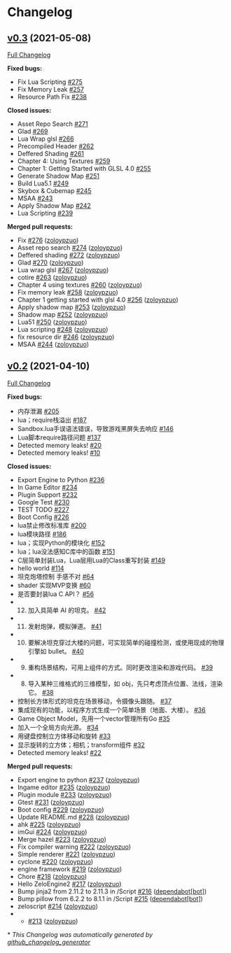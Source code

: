 # Changelog

## [v0.3](https://github.com/zoloypzuo/ZeloEngine/tree/v0.3) (2021-05-08)

[Full Changelog](https://github.com/zoloypzuo/ZeloEngine/compare/v0.2...v0.3)

**Fixed bugs:**

- Fix Lua Scripting [\#275](https://github.com/zoloypzuo/ZeloEngine/issues/275)
- Fix Memory Leak [\#257](https://github.com/zoloypzuo/ZeloEngine/issues/257)
- Resource Path Fix [\#238](https://github.com/zoloypzuo/ZeloEngine/issues/238)

**Closed issues:**

- Asset Repo Search [\#271](https://github.com/zoloypzuo/ZeloEngine/issues/271)
- Glad [\#269](https://github.com/zoloypzuo/ZeloEngine/issues/269)
- Lua Wrap glsl [\#266](https://github.com/zoloypzuo/ZeloEngine/issues/266)
- Precompiled Header [\#262](https://github.com/zoloypzuo/ZeloEngine/issues/262)
- Deffered Shading [\#261](https://github.com/zoloypzuo/ZeloEngine/issues/261)
- Chapter 4: Using Textures [\#259](https://github.com/zoloypzuo/ZeloEngine/issues/259)
- Chapter 1: Getting Started with GLSL 4.0 [\#255](https://github.com/zoloypzuo/ZeloEngine/issues/255)
- Generate Shadow Map [\#251](https://github.com/zoloypzuo/ZeloEngine/issues/251)
- Build Lua5.1 [\#249](https://github.com/zoloypzuo/ZeloEngine/issues/249)
- Skybox & Cubemap [\#245](https://github.com/zoloypzuo/ZeloEngine/issues/245)
- MSAA [\#243](https://github.com/zoloypzuo/ZeloEngine/issues/243)
- Apply Shadow Map [\#242](https://github.com/zoloypzuo/ZeloEngine/issues/242)
- Lua Scripting [\#239](https://github.com/zoloypzuo/ZeloEngine/issues/239)

**Merged pull requests:**

- Fix [\#276](https://github.com/zoloypzuo/ZeloEngine/pull/276) ([zoloypzuo](https://github.com/zoloypzuo))
- Asset repo search [\#274](https://github.com/zoloypzuo/ZeloEngine/pull/274) ([zoloypzuo](https://github.com/zoloypzuo))
- Deffered shading [\#272](https://github.com/zoloypzuo/ZeloEngine/pull/272) ([zoloypzuo](https://github.com/zoloypzuo))
- Glad [\#270](https://github.com/zoloypzuo/ZeloEngine/pull/270) ([zoloypzuo](https://github.com/zoloypzuo))
- Lua wrap glsl [\#267](https://github.com/zoloypzuo/ZeloEngine/pull/267) ([zoloypzuo](https://github.com/zoloypzuo))
- cotire [\#263](https://github.com/zoloypzuo/ZeloEngine/pull/263) ([zoloypzuo](https://github.com/zoloypzuo))
- Chapter 4 using textures [\#260](https://github.com/zoloypzuo/ZeloEngine/pull/260) ([zoloypzuo](https://github.com/zoloypzuo))
- Fix memory leak [\#258](https://github.com/zoloypzuo/ZeloEngine/pull/258) ([zoloypzuo](https://github.com/zoloypzuo))
- Chapter 1 getting started with glsl 4.0  [\#256](https://github.com/zoloypzuo/ZeloEngine/pull/256) ([zoloypzuo](https://github.com/zoloypzuo))
- Apply shadow map [\#253](https://github.com/zoloypzuo/ZeloEngine/pull/253) ([zoloypzuo](https://github.com/zoloypzuo))
- Shadow map [\#252](https://github.com/zoloypzuo/ZeloEngine/pull/252) ([zoloypzuo](https://github.com/zoloypzuo))
- Lua51 [\#250](https://github.com/zoloypzuo/ZeloEngine/pull/250) ([zoloypzuo](https://github.com/zoloypzuo))
- Lua scripting [\#248](https://github.com/zoloypzuo/ZeloEngine/pull/248) ([zoloypzuo](https://github.com/zoloypzuo))
- fix resource dir [\#246](https://github.com/zoloypzuo/ZeloEngine/pull/246) ([zoloypzuo](https://github.com/zoloypzuo))
- MSAA [\#244](https://github.com/zoloypzuo/ZeloEngine/pull/244) ([zoloypzuo](https://github.com/zoloypzuo))

## [v0.2](https://github.com/zoloypzuo/ZeloEngine/tree/v0.2) (2021-04-10)

[Full Changelog](https://github.com/zoloypzuo/ZeloEngine/compare/7f26b3c98b94ec470e041326f68d06e361bb3e19...v0.2)

**Fixed bugs:**

- 内存泄漏 [\#205](https://github.com/zoloypzuo/ZeloEngine/issues/205)
- lua；require栈溢出 [\#187](https://github.com/zoloypzuo/ZeloEngine/issues/187)
- Sandbox.lua手误语法错误，导致游戏黑屏失去响应 [\#146](https://github.com/zoloypzuo/ZeloEngine/issues/146)
- Lua脚本require路径问题 [\#137](https://github.com/zoloypzuo/ZeloEngine/issues/137)
- Detected memory leaks! [\#20](https://github.com/zoloypzuo/ZeloEngine/issues/20)
- Detected memory leaks! [\#10](https://github.com/zoloypzuo/ZeloEngine/issues/10)

**Closed issues:**

- Export Engine to Python [\#236](https://github.com/zoloypzuo/ZeloEngine/issues/236)
- In Game Editor [\#234](https://github.com/zoloypzuo/ZeloEngine/issues/234)
- Plugin Support [\#232](https://github.com/zoloypzuo/ZeloEngine/issues/232)
- Google Test [\#230](https://github.com/zoloypzuo/ZeloEngine/issues/230)
- TEST TODO [\#227](https://github.com/zoloypzuo/ZeloEngine/issues/227)
- Boot Config [\#226](https://github.com/zoloypzuo/ZeloEngine/issues/226)
- lua禁止修改标准库 [\#200](https://github.com/zoloypzuo/ZeloEngine/issues/200)
- lua模块路径 [\#186](https://github.com/zoloypzuo/ZeloEngine/issues/186)
- lua；实现Python的模块化 [\#152](https://github.com/zoloypzuo/ZeloEngine/issues/152)
- lua；lua没法感知C库中的函数 [\#151](https://github.com/zoloypzuo/ZeloEngine/issues/151)
- C层简单封装Lua，Lua层用Lua的Class重写封装 [\#149](https://github.com/zoloypzuo/ZeloEngine/issues/149)
- hello world [\#114](https://github.com/zoloypzuo/ZeloEngine/issues/114)
- 坦克炮塔控制 手感不对 [\#64](https://github.com/zoloypzuo/ZeloEngine/issues/64)
- shader 实现MVP变换 [\#60](https://github.com/zoloypzuo/ZeloEngine/issues/60)
- 是否要封装lua C API？ [\#56](https://github.com/zoloypzuo/ZeloEngine/issues/56)
- 12. 加入具简单 AI 的坦克。 [\#42](https://github.com/zoloypzuo/ZeloEngine/issues/42)
- 11. 发射炮弹，模拟弹道。 [\#41](https://github.com/zoloypzuo/ZeloEngine/issues/41)
- 10. 要解决坦克穿过大楼的问题，可实现简单的碰撞检测，或使用现成的物理引擎如 bullet。 [\#40](https://github.com/zoloypzuo/ZeloEngine/issues/40)
- 9. 重构场景结构，可用上组件的方式。同时更改渲染和游戏代码。 [\#39](https://github.com/zoloypzuo/ZeloEngine/issues/39)
- 8. 导入某种三维格式的三维模型，如 obj，先只考虑顶点位置、法线，渲染它。 [\#38](https://github.com/zoloypzuo/ZeloEngine/issues/38)
- 控制长方体形式的坦克在场景移动，令摄像头跟随。 [\#37](https://github.com/zoloypzuo/ZeloEngine/issues/37)
- 集成现有的功能，以程序方式生成一个简单场景（地面、大楼）。 [\#36](https://github.com/zoloypzuo/ZeloEngine/issues/36)
- Game Object Model，先用一个vector管理所有Go [\#35](https://github.com/zoloypzuo/ZeloEngine/issues/35)
- 加入一个全局方向光源。 [\#34](https://github.com/zoloypzuo/ZeloEngine/issues/34)
- 用键盘控制立方体移动和旋转 [\#33](https://github.com/zoloypzuo/ZeloEngine/issues/33)
- 显示旋转的立方体；相机；transform组件 [\#32](https://github.com/zoloypzuo/ZeloEngine/issues/32)
- Detected memory leaks! [\#22](https://github.com/zoloypzuo/ZeloEngine/issues/22)

**Merged pull requests:**

- Export engine to python [\#237](https://github.com/zoloypzuo/ZeloEngine/pull/237) ([zoloypzuo](https://github.com/zoloypzuo))
- Ingame editor [\#235](https://github.com/zoloypzuo/ZeloEngine/pull/235) ([zoloypzuo](https://github.com/zoloypzuo))
- Plugin module [\#233](https://github.com/zoloypzuo/ZeloEngine/pull/233) ([zoloypzuo](https://github.com/zoloypzuo))
- Gtest [\#231](https://github.com/zoloypzuo/ZeloEngine/pull/231) ([zoloypzuo](https://github.com/zoloypzuo))
- Boot config [\#229](https://github.com/zoloypzuo/ZeloEngine/pull/229) ([zoloypzuo](https://github.com/zoloypzuo))
- Update README.md [\#228](https://github.com/zoloypzuo/ZeloEngine/pull/228) ([zoloypzuo](https://github.com/zoloypzuo))
- ahk [\#225](https://github.com/zoloypzuo/ZeloEngine/pull/225) ([zoloypzuo](https://github.com/zoloypzuo))
- imGui [\#224](https://github.com/zoloypzuo/ZeloEngine/pull/224) ([zoloypzuo](https://github.com/zoloypzuo))
- Merge hazel [\#223](https://github.com/zoloypzuo/ZeloEngine/pull/223) ([zoloypzuo](https://github.com/zoloypzuo))
- Fix compiler warning [\#222](https://github.com/zoloypzuo/ZeloEngine/pull/222) ([zoloypzuo](https://github.com/zoloypzuo))
- Simple renderer [\#221](https://github.com/zoloypzuo/ZeloEngine/pull/221) ([zoloypzuo](https://github.com/zoloypzuo))
- cyclone [\#220](https://github.com/zoloypzuo/ZeloEngine/pull/220) ([zoloypzuo](https://github.com/zoloypzuo))
- engine framework [\#219](https://github.com/zoloypzuo/ZeloEngine/pull/219) ([zoloypzuo](https://github.com/zoloypzuo))
- Chore [\#218](https://github.com/zoloypzuo/ZeloEngine/pull/218) ([zoloypzuo](https://github.com/zoloypzuo))
- Hello ZeloEngine2 [\#217](https://github.com/zoloypzuo/ZeloEngine/pull/217) ([zoloypzuo](https://github.com/zoloypzuo))
- Bump jinja2 from 2.11.2 to 2.11.3 in /Script [\#216](https://github.com/zoloypzuo/ZeloEngine/pull/216) ([dependabot[bot]](https://github.com/apps/dependabot))
- Bump pillow from 6.2.2 to 8.1.1 in /Script [\#215](https://github.com/zoloypzuo/ZeloEngine/pull/215) ([dependabot[bot]](https://github.com/apps/dependabot))
- zeloscript [\#214](https://github.com/zoloypzuo/ZeloEngine/pull/214) ([zoloypzuo](https://github.com/zoloypzuo))
- - [\#213](https://github.com/zoloypzuo/ZeloEngine/pull/213) ([zoloypzuo](https://github.com/zoloypzuo))



\* *This Changelog was automatically generated by [github_changelog_generator](https://github.com/github-changelog-generator/github-changelog-generator)*
